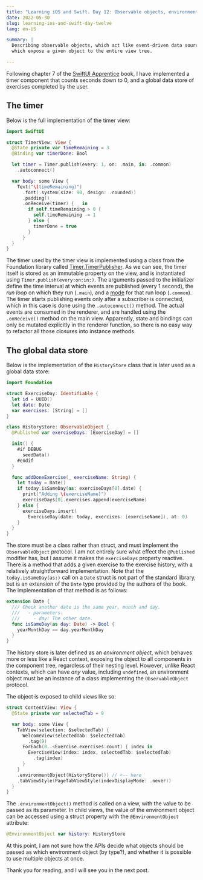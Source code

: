 ```yaml
---
title: "Learning iOS and Swift. Day 12: Observable objects, environment objects"
date: 2022-05-30
slug: learning-ios-and-swift-day-twelve
lang: en-US

summary: |
  Describing observable objects, which act like event-driven data sources, and `@EnvironmentObject`s,
  which expose a given object to the entire view tree.

---
```


Following chapter 7 of the [SwiftUI Apprentice](https://www.raywenderlich.com/books/swiftui-apprentice) book, I have implemented a timer component that counts seconds down to 0, and a global data store of exercises completed by the user.

## The timer

Below is the full implementation of the timer view:

```swift
import SwiftUI

struct TimerView: View {
  @State private var timeRemaining = 3
  @Binding var timerDone: Bool

  let timer = Timer.publish(every: 1, on: .main, in: .common)
    .autoconnect()

  var body: some View {
    Text("\(timeRemaining)")
      .font(.system(size: 90, design: .rounded))
      .padding()
      .onReceive(timer) { _ in
        if self.timeRemaining > 0 {
          self.timeRemaining -= 1
        } else {
          timerDone = true
        }
      }
  }
}
```

The timer used by the timer view is implemented using a class from the Foundation library called [Timer.TimerPublisher](https://developer.apple.com/documentation/foundation/timer/timerpublisher).
As we can see, the timer itself is stored as an immutable property on the view, and is instantiated using `Timer.publish(every:on:in:)`.
The arguments passed to the initializer define the time interval at which events are published (every 1 second), the _run loop_ on which they run (`.main`), and a [mode](https://developer.apple.com/documentation/foundation/runloop/mode/) for that run loop (`.common`).
The timer starts publishing events only after a subscriber is connected, which in this case is done using the `.autoconnect()` method.
The actual events are consumed in the renderer, and are handled using the `.onReceive()` method on the main view.
Apparently, state and bindings can only be mutated explicitly in the renderer function, so there is no easy way to refactor all those closures into instance methods.

## The global data store

Below is the implementation of the `HistoryStore` class that is later used as a global data store:

```swift
import Foundation

struct ExerciseDay: Identifiable {
  let id = UUID()
  let date: Date
  var exercises: [String] = []
}

class HistoryStore: ObservableObject {
  @Published var exerciseDays: [ExerciseDay] = []

  init() {
    #if DEBUG
      seedData()
    #endif
  }

  func addDoneExercise(_ exerciseName: String) {
    let today = Date()
    if today.isSameDay(as: exerciseDays[0].date) {
      print("Adding \(exerciseName)")
      exerciseDays[0].exercises.append(exerciseName)
    } else {
      exerciseDays.insert(
        ExerciseDay(date: today, exercises: [exerciseName]), at: 0)
    }
  }
}
```

The store must be a class rather than struct, and must implement the `ObservableObject` protocol.
I am not entirely sure what effect the `@Published` modifier has, but I assume it makes the `exerciseDays` property reactive.
There is a method that adds a given exercise to the exercise history, with a relatively straightforward implementation.
Note that the `today.isSameDay(as:)` call on a `Date` struct is not part of the standard library, but is an extension of the `Date` type provided by the authors of the book. The implementation of that method is as follows:

```swift
extension Date {
  /// Check another date is the same year, month and day.
  ///   - parameters:
  ///     - day: The other date.
  func isSameDay(as day: Date) -> Bool {
    yearMonthDay == day.yearMonthDay
  }
}
```

The history store is later defined as an _environment object_, which behaves more or less like a React context, exposing the object to all components in the component tree, regardless of their nesting level.
However, unlike React contexts, which can have _any_ value, including `undefined`, an environment object must be an instance of a class implementing the `ObservableObject` protocol.

The object is exposed to child views like so:

```swift
struct ContentView: View {
  @State private var selectedTab = 9

  var body: some View {
    TabView(selection: $selectedTab) {
      WelcomeView(selectedTab: $selectedTab)
        .tag(9)
      ForEach(0..<Exercise.exercises.count) { index in
        ExerciseView(index: index, selectedTab: $selectedTab)
          .tag(index)
      }
    }
    .environmentObject(HistoryStore()) // <-- here
    .tabViewStyle(PageTabViewStyle(indexDisplayMode: .never))
  }
}
```

The `.environmentObject()` method is called on a view, with the value to be passed as its parameter.
In child views, the value of the environment object can be accessed using a struct property with the `@EnvironmentObject` attribute:

```swift
@EnvironmentObject var history: HistoryStore
```

At this point, I am not sure how the APIs decide what objects should be passed as which environment object (by type?), and whether it is possible to use multiple objects at once.

Thank you for reading, and I will see you in the next post.
